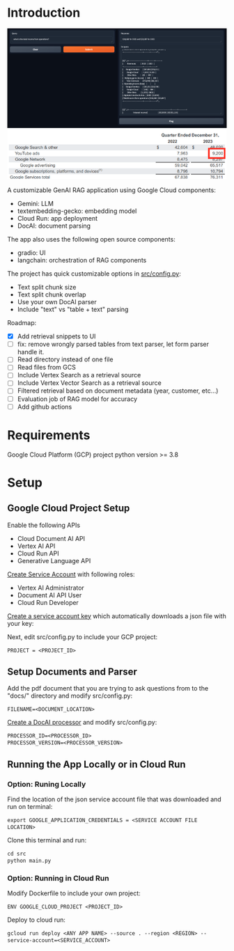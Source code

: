 # Introduction

![alt text](images/image1.png "APP UI")
![alt text](images/image2.png "Sample table from document")

A customizable GenAI RAG application using Google Cloud components:
- Gemini: LLM
- textembedding-gecko: embedding model
- Cloud Run: app deployment
- DocAI: document parsing  

The app also uses the following open source components:
- gradio: UI 
- langchain: orchestration of RAG components

The project has quick customizable options in [src/config.py](https://github.com/felipecastrillon/GenAIRagApp/blob/main/src/config.py):
- Text split chunk size
- Text split chunk overlap
- Use your own DocAI parser
- Include "text" vs "table + text" parsing 

Roadmap:
- [x] Add retrieval snippets to UI 
- [ ] fix: remove wrongly parsed tables from text parser, let form parser handle it. 
- [ ] Read directory instead of one file
- [ ] Read files from GCS 
- [ ] Include Vertex Search as a retrieval source
- [ ] Include Vertex Vector Search as a retrieval source
- [ ] Filtered retrieval based on document metadata (year, customer, etc...)
- [ ] Evaluation job of RAG model for accuracy
- [ ] Add github actions

# Requirements
Google Cloud Platform (GCP) project
python version  >= 3.8

# Setup

## Google Cloud Project Setup

Enable the following APIs
- Cloud Document AI API
- Vertex AI API
- Cloud Run API
- Generative Language API

[Create Service Account](https://cloud.google.com/iam/docs/service-accounts-create) with following roles: 
- Vertex AI Administrator
- Document AI API User
- Cloud Run Developer

[Create a service account key](https://cloud.google.com/iam/docs/keys-create-delete#creating) which automatically downloads a json file with your key:

Next, edit src/config.py to include your GCP project:
```
PROJECT = <PROJECT_ID> 
```

## Setup Documents and Parser

Add the pdf document that you are trying to ask questions from to the "docs/" directory and modify src/config.py:
```
FILENAME=<DOCUMENT_LOCATION>
``` 

[Create a DocAI processor](https://cloud.google.com/document-ai/docs/create-processor) and modify src/config.py:

```
PROCESSOR_ID=<PROCESSOR_ID>
PROCESSOR_VERSION=<PROCESSOR_VERSION>
```

## Running the App Locally or in Cloud Run

### Option: Runing Locally

Find the location of the json service account file that was downloaded and run on terminal:
```
export GOOGLE_APPLICATION_CREDENTIALS = <SERVICE ACCOUNT FILE LOCATION>
```

Clone this terminal and run:
```
cd src
python main.py
```

### Option: Running in Cloud Run

Modify Dockerfile to include your own project:
```
ENV GOOGLE_CLOUD_PROJECT <PROJECT_ID> 
```

Deploy to cloud run:
```
gcloud run deploy <ANY APP NAME> --source . --region <REGION> --service-account=<SERVICE_ACCOUNT>
```



